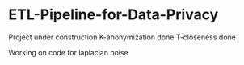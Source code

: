 # ETL-Pipeline-for-Data-Privacy
Project under construction
K-anonymization done
T-closeness done

Working on code for laplacian noise
